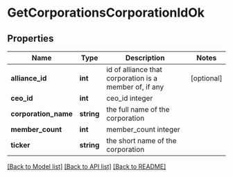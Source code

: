# GetCorporationsCorporationIdOk

## Properties
Name | Type | Description | Notes
------------ | ------------- | ------------- | -------------
**alliance_id** | **int** | id of alliance that corporation is a member of, if any | [optional] 
**ceo_id** | **int** | ceo_id integer | 
**corporation_name** | **string** | the full name of the corporation | 
**member_count** | **int** | member_count integer | 
**ticker** | **string** | the short name of the corporation | 

[[Back to Model list]](../README.md#documentation-for-models) [[Back to API list]](../README.md#documentation-for-api-endpoints) [[Back to README]](../README.md)


